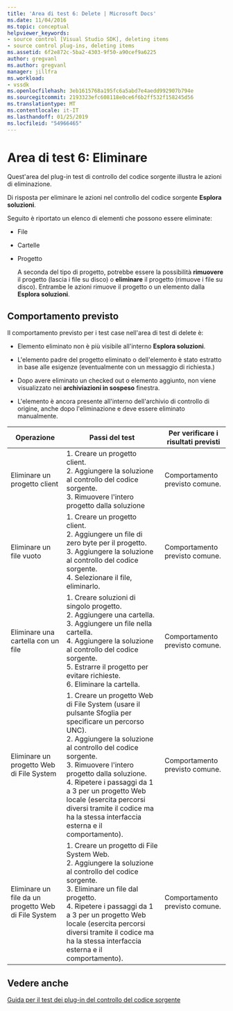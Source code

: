 ```yaml
---
title: 'Area di test 6: Delete | Microsoft Docs'
ms.date: 11/04/2016
ms.topic: conceptual
helpviewer_keywords:
- source control [Visual Studio SDK], deleting items
- source control plug-ins, deleting items
ms.assetid: 6f2e872c-5ba2-4303-9f50-a90cef9a6225
author: gregvanl
ms.author: gregvanl
manager: jillfra
ms.workload:
- vssdk
ms.openlocfilehash: 3eb1615768a195fc6a5abd7e4aedd992907b794e
ms.sourcegitcommit: 2193323efc608118e0ce6f6b2ff532f158245d56
ms.translationtype: MT
ms.contentlocale: it-IT
ms.lasthandoff: 01/25/2019
ms.locfileid: "54966465"
---
```

# <a name="test-area-6-delete"></a>Area di test 6: Eliminare
Quest'area del plug-in test di controllo del codice sorgente illustra le azioni di eliminazione.  
  
 Di risposta per eliminare le azioni nel controllo del codice sorgente **Esplora soluzioni**.  
  
 Seguito è riportato un elenco di elementi che possono essere eliminate:  
  
- File  
  
- Cartelle  
  
- Progetto  
  
  A seconda del tipo di progetto, potrebbe essere la possibilità **rimuovere** il progetto (lascia i file su disco) o **eliminare** il progetto (rimuove i file su disco). Entrambe le azioni rimuove il progetto o un elemento dalla **Esplora soluzioni**.  
  
## <a name="expected-behavior"></a>Comportamento previsto  
 Il comportamento previsto per i test case nell'area di test di delete è:  
  
-   Elemento eliminato non è più visibile all'interno **Esplora soluzioni**.  
  
-   L'elemento padre del progetto eliminato o dell'elemento è stato estratto in base alle esigenze (eventualmente con un messaggio di richiesta.)  
  
-   Dopo avere eliminato un checked out o elemento aggiunto, non viene visualizzato nei **archiviazioni in sospeso** finestra.  
  
-   L'elemento è ancora presente all'interno dell'archivio di controllo di origine, anche dopo l'eliminazione e deve essere eliminato manualmente.  
  
|Operazione|Passi del test|Per verificare i risultati previsti|  
|------------|----------------|--------------------------------|  
|Eliminare un progetto client|1.  Creare un progetto client.<br />2.  Aggiungere la soluzione al controllo del codice sorgente.<br />3.  Rimuovere l'intero progetto dalla soluzione|Comportamento previsto comune.|  
|Eliminare un file vuoto|1.  Creare un progetto client.<br />2.  Aggiungere un file di zero byte per il progetto.<br />3.  Aggiungere la soluzione al controllo del codice sorgente.<br />4.  Selezionare il file, eliminarlo.|Comportamento previsto comune.|  
|Eliminare una cartella con un file|1.  Creare soluzioni di singolo progetto.<br />2.  Aggiungere una cartella.<br />3.  Aggiungere un file nella cartella.<br />4.  Aggiungere la soluzione al controllo del codice sorgente.<br />5.  Estrarre il progetto per evitare richieste.<br />6.  Eliminare la cartella.|Comportamento previsto comune.|  
|Eliminare un progetto Web di File System|1.  Creare un progetto Web di File System (usare il pulsante Sfoglia per specificare un percorso UNC).<br />2.  Aggiungere la soluzione al controllo del codice sorgente.<br />3.  Rimuovere l'intero progetto dalla soluzione.<br />4.  Ripetere i passaggi da 1 a 3 per un progetto Web locale (esercita percorsi diversi tramite il codice ma ha la stessa interfaccia esterna e il comportamento).|Comportamento previsto comune.|  
|Eliminare un file da un progetto Web di File System|1.  Creare un progetto di File System Web.<br />2.  Aggiungere la soluzione al controllo del codice sorgente.<br />3.  Eliminare un file dal progetto.<br />4.  Ripetere i passaggi da 1 a 3 per un progetto Web locale (esercita percorsi diversi tramite il codice ma ha la stessa interfaccia esterna e il comportamento).|Comportamento previsto comune.|  
  
## <a name="see-also"></a>Vedere anche  
 [Guida per il test dei plug-in del controllo del codice sorgente](../../extensibility/internals/test-guide-for-source-control-plug-ins.md)
